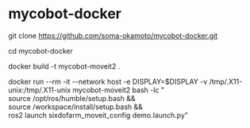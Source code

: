 # mycobot-docker
git clone https://github.com/soma-okamoto/mycobot-docker.git

cd mycobot-docker

docker build -t mycobot-moveit2 .


 docker run --rm -it --network host -e DISPLAY=$DISPLAY   -v /tmp/.X11-unix:/tmp/.X11-unix   mycobot-moveit2   bash -lc "\
    source /opt/ros/humble/setup.bash && \
    source /workspace/install/setup.bash && \
    ros2 launch sixdofarm_moveit_config demo.launch.py"

